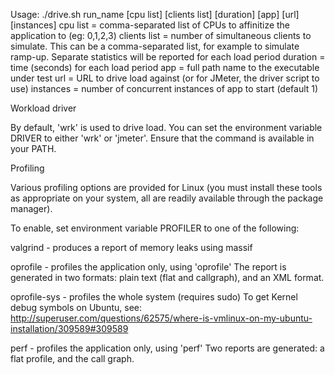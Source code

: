 Usage:
./drive.sh run_name [cpu list] [clients list] [duration] [app] [url] [instances]
cpu list = comma-separated list of CPUs to affinitize the application to (eg: 0,1,2,3)
clients list = number of simultaneous clients to simulate. This can be a comma-separated list, for example to simulate ramp-up. Separate statistics will be reported for each load period
duration = time (seconds) for each load period
app = full path name to the executable under test
url = URL to drive load against (or for JMeter, the driver script to use)
instances = number of concurrent instances of app to start (default 1)

Workload driver

By default, 'wrk' is used to drive load. You can set the environment variable DRIVER to either 'wrk' or 'jmeter'.  Ensure that the command is available in your PATH.

Profiling

Various profiling options are provided for Linux (you must install these tools as appropriate on your system, all are readily available through the package manager).

To enable, set environment variable PROFILER to one of the following:

valgrind - produces a report of memory leaks using massif

oprofile - profiles the application only, using 'oprofile'
The report is generated in two formats: plain text (flat and callgraph), and an XML format.

oprofile-sys - profiles the whole system (requires sudo)
To get Kernel debug symbols on Ubuntu, see:
http://superuser.com/questions/62575/where-is-vmlinux-on-my-ubuntu-installation/309589#309589

perf - profiles the application only, using 'perf'
Two reports are generated: a flat profile, and the call graph.
